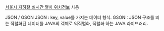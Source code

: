 [서울시 지하철 실시간 열차 위치정보](https://data.seoul.go.kr/dataList/OA-12601/A/1/datasetView.do) 사용


JSON / GSON
JSON : key, value를 가지는 데이터 형식.
GSON : JSON 구조를 띄는 직렬화된 데이터를 JAVA의 객체로 역직렬화, 직렬화 하는 JAVA 라이브러리.


